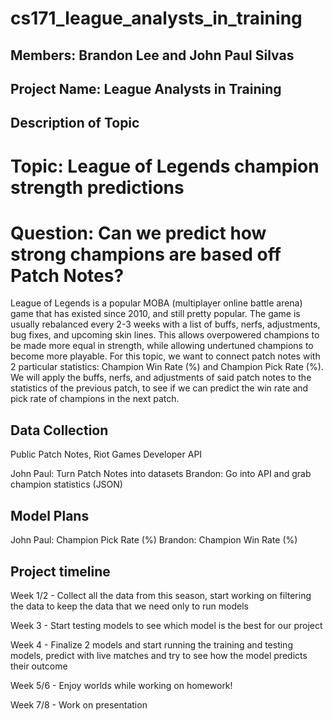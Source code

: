 # cs171\_league\_analysts\_in\_training

## Members: Brandon Lee and John Paul Silvas

## Project Name: League Analysts in Training

## Description of Topic

# Topic: League of Legends champion strength predictions

# Question: Can we predict how strong champions are based off Patch Notes?

League of Legends is a popular MOBA (multiplayer online battle arena) game that has existed since 2010, and still pretty popular. The game is usually rebalanced every 2-3 weeks with a list of buffs, nerfs, adjustments, bug fixes, and upcoming skin lines. This allows overpowered champions to be made more equal in strength, while allowing undertuned champions to become more playable. For this topic, we want to connect patch notes with 2 particular statistics: Champion Win Rate (%) and Champion Pick Rate (%). We will apply the buffs, nerfs, and adjustments of said patch notes to the statistics of the previous patch, to see if we can predict the win rate and pick rate of champions in the next patch.


## Data Collection

Public Patch Notes, Riot Games Developer API

John Paul: Turn Patch Notes into datasets
Brandon: Go into API and grab champion statistics (JSON)

## 

## Model Plans

John Paul: Champion Pick Rate (%)
Brandon: Champion Win Rate (%)

## 

## Project timeline

Week 1/2 - Collect all the data from this season, start working on filtering the data to keep the data that we need only to run models



Week 3 - Start testing models to see which model is the best for our project



Week 4 - Finalize 2 models and start running the training and testing models, predict with live matches and try to see how the model predicts their outcome



Week 5/6 - Enjoy worlds while working on homework!



Week 7/8 - Work on presentation

